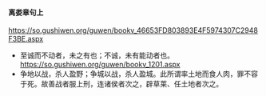 #### 离娄章句上
https://so.gushiwen.org/guwen/bookv_46653FD803893E4F5974307C2948F3BE.aspx
- 至诚而不动者，未之有也；不诚，未有能动者也。
https://so.gushiwen.org/guwen/bookv_1201.aspx
- 争地以战，杀人盈野；争城以战，杀人盈城。此所谓率土地而食人肉，罪不容于死。故善战者服上刑，连诸侯者次之，辟草莱、任土地者次之。
